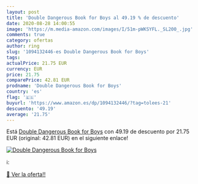 ```yaml
---
layout: post
title: 'Double Dangerous Book for Boys al 49.19 % de descuento'
date: 2020-08-28 14:00:55
image: 'https://m.media-amazon.com/images/I/51m-pWKSYFL._SL200_.jpg'
comments: true
category: ofertas
author: ring
slug: '1094132446-es Double Dangerous Book for Boys'
tags: 
actualPrice: 21.75 EUR
currency: EUR
price: 21.75
comparePrice: 42.81 EUR
prodname: 'Double Dangerous Book for Boys'
country: 'es'
flag: '🇪🇸'
buyurl: 'https://www.amazon.es/dp/1094132446/?tag=tolees-21'
descuento: '49.19'
average: '21.75'
---
```


Está [Double Dangerous Book for Boys](https://www.amazon.es/dp/1094132446/?tag=tolees-21) con 49.19 de descuento por 21.75 EUR (original: 42.81 EUR) en el siguiente enlace!

[![Double Dangerous Book for Boys](https://m.media-amazon.com/images/I/51m-pWKSYFL._SL200_.jpg)](https://www.amazon.es/dp/1094132446/?tag=tolees-21)

ℹ️:


[🛒 Ver la oferta!!](https://www.amazon.es/dp/1094132446/?tag=tolees-21)
